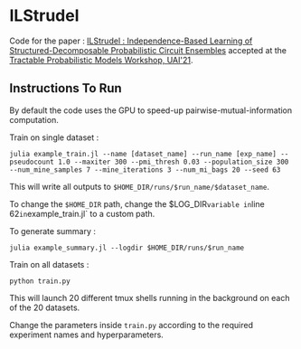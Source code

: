 # ILStrudel

Code for the paper : <a href="https://openreview.net/forum?id=wAcMi8m5IIC">ILStrudel : Independence-Based Learning of Structured-Decomposable Probabilistic Circuit Ensembles</a> accepted at the <a href="https://sites.google.com/view/tpm2021/home">Tractable Probabilistic Models Workshop, UAI'21</a>.

## Instructions To Run

By default the code uses the GPU to speed-up pairwise-mutual-information computation.

Train on single dataset :

```
julia example_train.jl --name [dataset_name] --run_name [exp_name] --pseudocount 1.0 --maxiter 300 --pmi_thresh 0.03 --population_size 300 --num_mine_samples 7 --mine_iterations 3 --num_mi_bags 20 --seed 63
```

This will write all outputs to `$HOME_DIR/runs/$run_name/$dataset_name`.

To change the `$HOME_DIR` path, change the $LOG_DIR` variable in `line 62` in `example_train.jl` to a custom path. 

To generate summary :

`julia example_summary.jl --logdir $HOME_DIR/runs/$run_name`

Train on all datasets :

`python train.py`

This will launch 20 different tmux shells running in the background on each of the 20 datasets.

Change the parameters inside `train.py` according to the required experiment names and hyperparameters.

